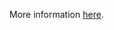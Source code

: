 More information [here](https://docs.bridgecrew.io/docs/ensure-aws-rds-cluster-activity-streams-are-encrypted-by-key-management-service-kms-using-customer-managed-keys-cmks).
